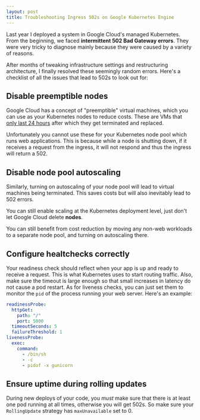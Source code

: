 ```yaml
---
layout: post
title: Troubleshooting Ingress 502s on Google Kubernetes Engine
---
```


Last year I deployed a system in Google Cloud's managed Kubernetes. From the
beginning, we faced **intermittent 502 Bad Gateway errors**. They were very
tricky to diagnose mainly because they were caused by a variety of reasons.

After months of tweaking infrastructure settings and restructuring
architecture, I finally resolved these seemingly random errors. Here's a
checklist of all the issues that lead to 502s to look out for:

## Disable preemptible nodes

Google Cloud has a concept of "preemptible" virtual machines, which you can use
as your Kubernetes nodes to reduce costs. These are VMs that [only last 24
hours](https://cloud.google.com/kubernetes-engine/docs/how-to/preemptible-vms#overview)
after which they get terminated and replaced.

Unfortunately you cannot use these for your Kubernetes node pool which runs web
applications. This is because while a node is shutting down, if it receives a
request from the ingress, it will not respond and thus the ingress will return
a 502.

## Disable node pool autoscaling

Similarly, turning on autoscaling of your node pool will lead to virtual
machines being terminated. This saves costs but will also inevitably lead to
502 errors.

You can still enable scaling at the Kubernetes deployment level, just don't let
Google Cloud delete **nodes**.

You can still benefit from cost reduction by moving any non-web workloads to a
separate node pool, and turning on autoscaling there.

## Configure healtchecks correctly

Your readiness check should reflect when your app is up and ready to receive a
request. This is what Kubernetes uses to start routing traffic. Also, make sure
the timeout is large enough so that small increases in latency do not cause a
pod restart. As for liveness checks, you can just set them to monitor the `pid`
of the process running your web server. Here's an example:

```yaml
readinessProbe:
  httpGet:
    path: "/"
    port: 5000
  timeoutSeconds: 5
  failureThreshold: 1
livenessProbe:
  exec:
    command:
      - /bin/sh
      - -c
      - pidof -x gunicorn
```

## Ensure uptime during rolling updates

During new deploys of your code, you _must_ make sure that there is at least
one pod running at all times, otherwise you will get 502s. So make sure your
`RollingUpdate` strategy has `maxUnavailable` set to 0.
